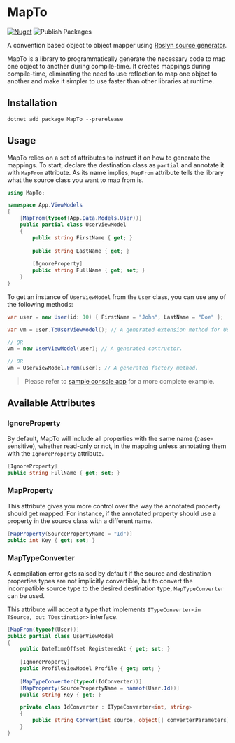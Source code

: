 # MapTo
[![Nuget](https://img.shields.io/nuget/v/mapto?logo=nuget)](https://www.nuget.org/packages/MapTo/)
![Publish Packages](https://github.com/mrtaikandi/MapTo/workflows/Publish%20Packages/badge.svg)

A convention based object to object mapper using [Roslyn source generator](https://github.com/dotnet/roslyn/blob/master/docs/features/source-generators.md).

MapTo is a library to programmatically generate the necessary code to map one object to another during compile-time. It creates mappings during compile-time, eliminating the need to use reflection to map one object to another and make it simpler to use faster than other libraries at runtime.


## Installation
```
dotnet add package MapTo --prerelease
```

## Usage
MapTo relies on a set of attributes to instruct it on how to generate the mappings. To start, declare the destination class as `partial`  and annotate it with `MapFrom` attribute. As its name implies, `MapFrom` attribute tells the library what the source class you want to map from is.

```c#
using MapTo;

namespace App.ViewModels
{
    [MapFrom(typeof(App.Data.Models.User))]
    public partial class UserViewModel 
    {
        public string FirstName { get; }
    
        public string LastName { get; }
        
        [IgnoreProperty]
        public string FullName { get; set; }
    }
}
```

To get an instance of `UserViewModel` from the `User` class, you can use any of the following methods:

```c#
var user = new User(id: 10) { FirstName = "John", LastName = "Doe" };

var vm = user.ToUserViewModel(); // A generated extension method for User class.

// OR
vm = new UserViewModel(user); // A generated contructor.

// OR
vm = UserViewModel.From(user); // A generated factory method.
```

> Please refer to [sample console app](https://github.com/mrtaikandi/MapTo/tree/master/test/TestConsoleApp) for a more complete example.

## Available Attributes
### IgnoreProperty
By default, MapTo will include all properties with the same name (case-sensitive), whether read-only or not, in the mapping unless annotating them with the `IgnoreProperty` attribute.
```c#
[IgnoreProperty]
public string FullName { get; set; }
``` 

### MapProperty
This attribute gives you more control over the way the annotated property should get mapped. For instance, if the annotated property should use a property in the source class with a different name.

```c#
[MapProperty(SourcePropertyName = "Id")]
public int Key { get; set; }
```

### MapTypeConverter
A compilation error gets raised by default if the source and destination properties types are not implicitly convertible, but to convert the incompatible source type to the desired destination type, `MapTypeConverter` can be used.

This attribute will accept a type that implements `ITypeConverter<in TSource, out TDestination>` interface.

```c#
[MapFrom(typeof(User))]
public partial class UserViewModel
{
    public DateTimeOffset RegisteredAt { get; set; }
    
    [IgnoreProperty]
    public ProfileViewModel Profile { get; set; }
    
    [MapTypeConverter(typeof(IdConverter))]
    [MapProperty(SourcePropertyName = nameof(User.Id))]    
    public string Key { get; }

    private class IdConverter : ITypeConverter<int, string>
    {
        public string Convert(int source, object[] converterParameters) => $"{source:X}";
    }
}
```